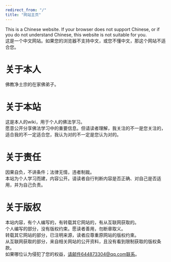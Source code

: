 ```yaml
---
redirect_from: "/"
title: "网站主页"
---
```

This is a Chinese website. If your browser does not support Chinese, or if you do not understand Chinese, this website is not suitable for you.  
这是一个中文网站。如果您的浏览器不支持中文，或您不懂中文，那这个网站不适合您。
# 关于本人
佛教净土宗的在家佛弟子。  
# 关于本站
这是本人的wiki，用于个人的佛法学习。  
愿意公开分享佛法学习中的重要信息。但请读者理解，我关注的不一是您关注的，适合我的不一定适合您，我认为对的不一定是您认为对的。
# 关于责任
因果自负，不讲条件；法律无情，违者制裁。  
本站为个人学习而建，内容公开。请读者自行判断内容是否正确、对自己是否适用，并为自己负责。
# 关于版权
本站内容，有个人编写的，有转载其它网站的，有从互联网获取的。  
个人编写的部分，没有版权约束。愿读者善用，勿断章取义。  
转载其它网站的部分，已注明来源，读者应尊重原网站的版权约束。  
从互联网获取的部分，来自相关网站的公开资料，且没有看到限制获取的版权条款。  
如果哪位认为侵犯了您的权益，请邮件644873304@qq.com联系。